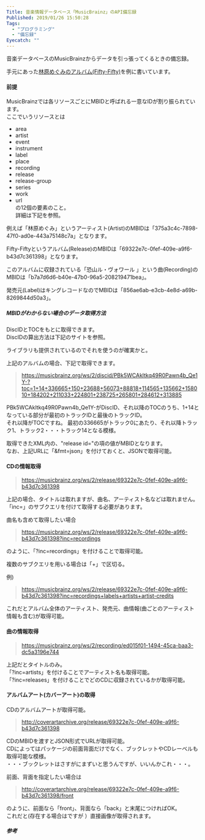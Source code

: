 ```yaml
---
Title: 音楽情報データベース「MusicBrainz」のAPI備忘録
Published: 2019/01/26 15:50:28
Tags:
  - "プログラミング"
  - "備忘録"
Eyecatch: ""
---
```

音楽データベースのMusicBrainzからデータを引っ張ってくるときの備忘録。  


手元にあった[林原めぐみのアルバム(Fifty-Fifty)](https://musicbrainz.org/release/69322e7c-0fef-409e-a9f6-b43d7c361398)を例に書いています。  

<?# AmazonAffiliate B0793FCVFJ /?>

#### 前提  
MusicBrainzでは各リソースごとにMBIDと呼ばれる一意なIDが割り振られています。  
ここでいうリソースとは  
* area  
* artist  
* event  
* instrument  
* label  
* place  
* recording  
* release  
* release-group  
* series
* work  
* url  
の12個の要素のこと。  
詳細は下記を参照。  

<?# EmbedLink "https://musicbrainz.org/doc/MusicBrainz_Entity" /?>

例えば「林原めぐみ」というアーティスト(Artist)のMBIDは「375a3c4c-7898-47f0-ad0e-443a75148c7a」となります。  

<?# EmbedLink "https://musicbrainz.org/artist/375a3c4c-7898-47f0-ad0e-443a75148c7a" /?>

Fifty-Fiftyというアルバム(Release)のMBIDは「69322e7c-0fef-409e-a9f6-b43d7c361398」となります。  

<?# EmbedLink "https://musicbrainz.org/release/69322e7c-0fef-409e-a9f6-b43d7c361398" /?>

このアルバムに収録されている「恐山ル・ヴォワール 」という曲(Recording)のMBIDは「b7a7d6d6-b40e-47b0-96a5-208219471bea」。  

<?# EmbedLink "https://musicbrainz.org/recording/b7a7d6d6-b40e-47b0-96a5-208219471bea" /?>

発売元(Label)はキングレコードなのでMBIDは「856ae6ab-e3cb-4e8d-a69b-8269844d50a3」。  

<?# EmbedLink "https://musicbrainz.org/label/925df646-49d9-4280-a0aa-9b61f2350893" /?>

##### MBIDがわからない場合のデータ取得方法  
DiscIDとTOCをもとに取得できます。  
DiscIDの算出方法は下記のサイトを参照。 

<?# EmbedLink "https://musicbrainz.org/doc/Disc_ID_Calculation" /?>
ライブラリも提供されているのでそれを使うのが確実かと。  

上記のアルバムの場合、下記で取得できます。  
>https://musicbrainz.org/ws/2/discid/PBk5WCAkltkq49R0Pawn4b_Qe1Y-?toc=1+14+336665+150+23688+56073+88818+114565+135662+158010+184202+211033+224801+238725+265801+284612+313885  

PBk5WCAkltkq49R0Pawn4b_Qe1Y-がDiscID、それ以降のTOCのうち、1+14となっている部分が最初のトラックIDと最後のトラックID。  
それ以降がTOCですね。
最初の336665がトラック0にあたり、それ以降トラック1、トラック2・・・トラック14となる模様。  

取得できたXML内の、"release id="の項の値がMBIDとなります。  
なお、上記URLに「&fmt=json」を付けておくと、JSONで取得可能。  

#### CDの情報取得  
>https://musicbrainz.org/ws/2/release/69322e7c-0fef-409e-a9f6-b43d7c361398  

上記の場合、タイトルは取れますが、曲名、アーティスト名などは取れません。  
「inc=」のサブクエリを付けて取得する必要があります。  

曲名も含めて取得したい場合  
>https://musicbrainz.org/ws/2/release/69322e7c-0fef-409e-a9f6-b43d7c361398?inc=recordings  

のように、「?inc=recordings」を付けることで取得可能。  

複数のサブクエリを用いる場合は「+」で区切る。  

例)  
> https://musicbrainz.org/ws/2/release/69322e7c-0fef-409e-a9f6-b43d7c361398?inc=recordings+labels+artists+artist-credits

これだとアルバム全体のアーティスト、発売元、曲情報(曲ごとのアーティスト情報も含む)が取得可能。  

#### 曲の情報取得  
>https://musicbrainz.org/ws/2/recording/ed015f01-1494-45ca-baa3-dc5a3196e744  

上記だとタイトルのみ。  
「?inc=artists」を付けることでアーティスト名も取得可能。  
「?inc=releases」を付けることでどのCDに収録されているかが取得可能。  

#### アルバムアート(カバーアート)の取得  
CDのアルバムアートが取得可能。  

>http://coverartarchive.org/release/69322e7c-0fef-409e-a9f6-b43d7c361398  

CDのMBIDを渡すとJSON形式でURLが取得可能。  
CDによってはパッケージの前面背面だけでなく、ブックレットやCDレーベルも取得可能な模様。  
・・・ブックレットはさすがにまずいと思うんですが、いいんかこれ・・・。  

前面、背面を指定したい場合は
>http://coverartarchive.org/release/69322e7c-0fef-409e-a9f6-b43d7c361398/front  

のように、前面なら「front」、背面なら「back」と末尾につければOK。  
これだと(存在する場合はですが ）直接画像が取得されます。  

##### 参考  

<?# EmbedLink "https://dev.classmethod.jp/tool/music-brainz/" /?>

<?# EmbedLink "https://musicbrainz.org/doc/Development/JSON_Web_Service" /?>

<?# EmbedLink "https://musicbrainz.org/doc/Development/XML_Web_Service/Version_2" /?>

<?# EmbedLink "https://musicbrainz.org/doc/Cover_Art_Archive/API" /?>

